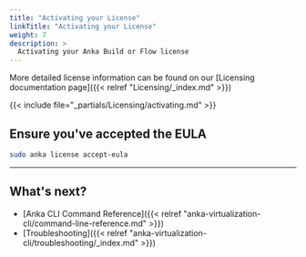 ```yaml
---
title: "Activating your License"
linkTitle: "Activating your License"
weight: 7
description: >
  Activating your Anka Build or Flow license
---
```


More detailed license information can be found on our [Licensing documentation page]({{< relref "Licensing/_index.md" >}})

{{< include file="_partials/Licensing/activating.md" >}}

## Ensure you've accepted the EULA

```bash
sudo anka license accept-eula
```

---

## What's next?

- [Anka CLI Command Reference]({{< relref "anka-virtualization-cli/command-line-reference.md" >}})
- [Troubleshooting]({{< relref "anka-virtualization-cli/troubleshooting/_index.md" >}})
